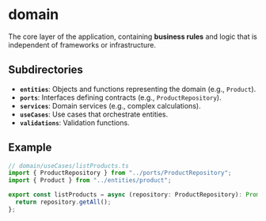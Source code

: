 # domain

The core layer of the application, containing **business rules** and logic that is independent of frameworks or infrastructure.

## Subdirectories

- **`entities`**: Objects and functions representing the domain (e.g., `Product`).
- **`ports`**: Interfaces defining contracts (e.g., `ProductRepository`).
- **`services`**: Domain services (e.g., complex calculations).
- **`useCases`**: Use cases that orchestrate entities.
- **`validations`**: Validation functions.

## Example

```ts
// domain/useCases/listProducts.ts
import { ProductRepository } from "../ports/ProductRepository";
import { Product } from "../entities/product";

export const listProducts = async (repository: ProductRepository): Promise<Product[]> => {
  return repository.getAll();
};
```
